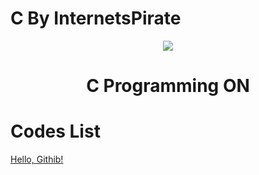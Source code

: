 
   #  C By InternetsPirate
<p align="center">

  <img src="https://images8.alphacoders.com/430/thumb-1920-430830.jpg">

  <h1 align="center">C Programming ON</h1>

</p>

# Codes List

[Hello, Githib!](https://github.com/internetspirate/C/blob/main/Hello%2C%20Githib!) 
